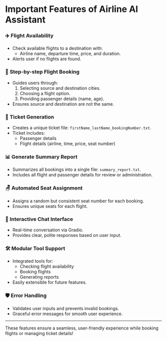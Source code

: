# **Important Features of Airline AI Assistant**

### ✈️ **Flight Availability**
- Check available flights to a destination with:
  - Airline name, departure time, price, and duration.
- Alerts user if no flights are found.

### 🛫 **Step-by-step Flight Booking**
- Guides users through:
  1. Selecting source and destination cities.
  2. Choosing a flight option.
  3. Providing passenger details (name, age).
- Ensures source and destination are not the same.

### 🌛 **Ticket Generation**
- Creates a unique ticket file: `firstName_lastName_bookingNumber.txt`.
- Ticket includes:
  - Passenger details
  - Flight details (airline, time, price, seat number)

### 📊 **Generate Summary Report**
- Summarizes all bookings into a single file: `summary_report.txt`.
- Includes all flight and passenger details for review or administration.

### 🪑 **Automated Seat Assignment**
- Assigns a random but consistent seat number for each booking.
- Ensures unique seats for each flight.

### 💬 **Interactive Chat Interface**
- Real-time conversation via Gradio.
- Provides clear, polite responses based on user input.

### 🛠️ **Modular Tool Support**
- Integrated tools for:
  - Checking flight availability
  - Booking flights
  - Generating reports
- Easily extensible for future features.

### 🛡️ **Error Handling**
- Validates user inputs and prevents invalid bookings.
- Graceful error messages for smooth user experience.

---

These features ensure a seamless, user-friendly experience while booking flights or managing ticket details!

